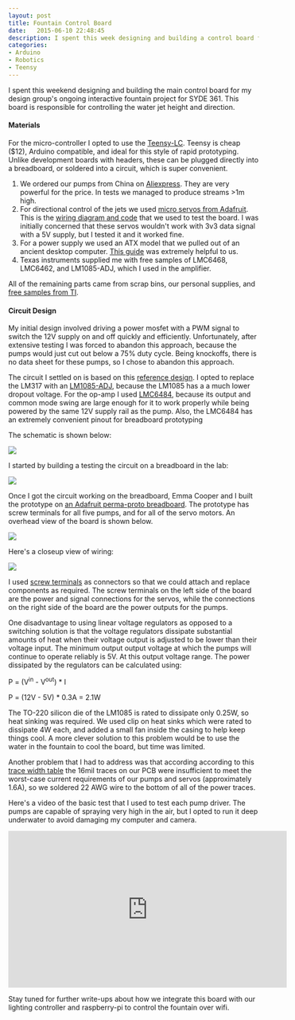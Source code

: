 ```yaml
---
layout: post
title: Fountain Control Board
date:   2015-06-10 22:48:45
description: I spent this week designing and building a control board for my design group's interactive fountain project.
categories:
- Arduino
- Robotics
- Teensy
---
```


I spent this weekend designing and building the main control board for my design group's ongoing interactive fountain project for SYDE 361. This board is responsible for controlling the water jet height and direction.

#### Materials

For the micro-controller I opted to use the [Teensy-LC](https://www.pjrc.com/teensy/). Teensy is cheap ($12), Arduino compatible, and ideal for this style of rapid prototyping. Unlike development boards with headers, these can be plugged directly into a breadboard, or soldered into a circuit, which is super convenient.

1. We ordered our pumps from China on [Aliexpress](http://www.aliexpress.com/store/product/12V-Mini-DC-Pump-3M-4-2W-Plastic-Aquarium-Pump-Submersible-240L-H-Super-long-life/912512_580455097.html). They are very powerful for the price. In tests we managed to produce streams >1m high.
2. For directional control of the jets we used [micro servos from Adafruit](http://www.adafruit.com/product/169). This is the [wiring diagram and code](http://www.arduino.cc/en/Tutorial/Sweep) that we used to test the board. I was initially concerned that these servos wouldn't work with 3v3 data signal with a 5V supply, but I tested it and it worked fine.
3. For a power supply we used an ATX model that we pulled out of an ancient desktop computer. [This guide](http://www.electronics-tutorials.ws/blog/convert-atx-psu-to-bench-supply.html) was extremely helpful to us.
4. Texas instruments supplied me with free samples of LMC6468, LMC6462, and LM1085-ADJ, which I used in the amplifier.

All of the remaining parts came from scrap bins, our personal supplies, and [free samples from TI](http://www.ti.com/general/docs/gencontent.tsp?contentId=69854).

#### Circuit Design

My initial design involved driving a power mosfet with a PWM signal to switch the 12V supply on and off quickly and efficiently. Unfortunately, after extensive testing I was forced to abandon this approach, because the pumps would just cut out below a 75% duty cycle. Being knockoffs, there is no data sheet for these pumps, so I chose to abandon this approach. 

The circuit I settled on is based on this [reference design](http://www.edn.com/design/analog/4363990/Control-an-LM317T-with-a-PWM-signal). I opted to replace the LM317 with an [LM1085-ADJ](http://www.ti.com/lit/ds/symlink/lm1085.pdf), because the LM1085 has a a much lower dropout voltage. For the op-amp I used [LMC6484](http://www.ti.com/lit/ds/symlink/lmc6484.pdf), because its output and common mode swing are large enough for it to work properly while being powered by the same 12V supply rail as the pump. Also, the LMC6484 has an extremely convenient pinout for breadboard prototyping

The schematic is shown below:

![](/assets/img/amplifier-circuit.jpg)

I started by building a testing the circuit on a breadboard in the lab:

![](/assets/img/breadboard-model.jpg)

Once I got the circuit working on the breadboard, Emma Cooper and I built the prototype on [an Adafruit perma-proto breadboard](http://www.adafruit.com/products/590). The prototype has screw terminals for all five pumps, and for all of the servo motors. An overhead view of the board is shown below.

![](/assets/img/amplifier-prototype.jpg)

Here's a closeup view of wiring:

![](/assets/img/amplifier-closup.JPG)

I used [screw terminals](http://www.digikey.com/product-search/en?pv89=1&FV=fff40016%2Cfff803bf&mnonly=0&newproducts=0&ColumnSort=0&page=1&quantity=0&ptm=0&fid=0&pageSize=25) as connectors so that we could attach and replace components as required. The screw terminals on the left side of the board are the power and signal connections for the servos, while the connections on the right side of the board are the power outputs for the pumps.

One disadvantage to using linear voltage regulators as opposed to a switching solution is that the voltage regulators dissipate substantial amounts of heat when their voltage output is adjusted to be lower than their voltage input. The minimum output output voltage at which the pumps will continue to operate reliably is 5V. At this output voltage range. The power dissipated by the regulators can be calculated using:

P = (V<sup>in</sup> - V<sup>out</sup>) * I

P = (12V - 5V) * 0.3A = 2.1W

The TO-220 silicon die of the LM1085 is rated to dissipate only 0.25W, so heat sinking was required. We used clip on heat sinks which were rated to dissipate 4W each, and added a small fan inside the casing to help keep things cool. A more clever solution to this problem would be to use the water in the fountain to cool the board, but time was limited.

Another problem that I had to address was that according according to this [trace width table](http://www.hardwarebook.info/PCB_trace) the 16mil traces on our PCB were insufficient to meet the worst-case current requirements of our pumps and servos (approximately 1.6A), so we soldered 22 AWG wire to the bottom of all of the power traces.

Here's a video of the basic test that I used to test each pump driver. The pumps are capable of spraying very high in the air, but I opted to run it deep underwater to avoid damaging my computer and camera.

<iframe width="560" height="315" src="https://www.youtube.com/embed/2lOExlo4CRo" frameborder="0" allowfullscreen></iframe>

Stay tuned for further write-ups about how we integrate this board with our lighting controller and raspberry-pi to control the fountain over wifi.